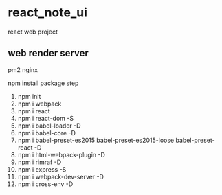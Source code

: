 # react_note_ui
react web project 

## web render server
pm2 nginx

npm install package step

1. npm init
2. npm i webpack
3. npm i react
4. npm i react-dom -S
5. npm i babel-loader -D
6. npm i babel-core -D
7. npm i babel-preset-es2015 babel-preset-es2015-loose babel-preset-react -D
8. npm i html-webpack-plugin -D
9. npm i rimraf -D
10. npm i express -S
11. npm i webpack-dev-server -D
12. npm i cross-env -D
